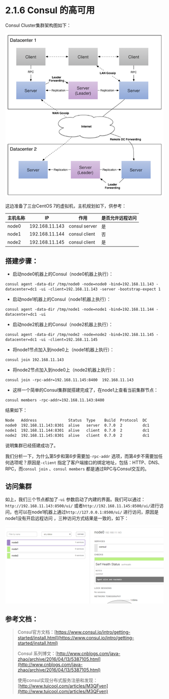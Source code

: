 # 2.1.6 Consul 的高可用

Consul Cluster集群架构图如下：

![Consul Cluster](learn-java/learn-spring-cloud/wiki/dist/images/consul-3.png)



这边准备了三台CentOS 7的虚拟机，主机规划如下，供参考：

| 主机名称  | IP             | 作用            | 是否允许远程访问 |
| ----- | -------------- | ------------- | -------- |
| node0 | 192.168.11.143 | consul server | 是        |
| node1 | 192.168.11.144 | consul client | 否        |
| node2 | 192.168.11.145 | consul client | 是        |



## 搭建步骤：

* 启动node0机器上的Consul（node0机器上执行）：

```shell
consul agent -data-dir /tmp/node0 -node=node0 -bind=192.168.11.143 -datacenter=dc1 -ui -client=192.168.11.143 -server -bootstrap-expect 1
```
* 启动node1机器上的Consul（node1机器上执行）：

```shell
consul agent -data-dir /tmp/node1 -node=node1 -bind=192.168.11.144 -datacenter=dc1 -ui
```
* 启动node2机器上的Consul（node2机器上执行）：

```shell
consul agent -data-dir /tmp/node2 -node=node2 -bind=192.168.11.145 -datacenter=dc1 -ui -client=192.168.11.145
```
* 将node1节点加入到node0上（node1机器上执行）：

```shell
consul join 192.168.11.143
```
* 将node2节点加入到node0上（node2机器上执行）：

```shell
consul join -rpc-addr=192.168.11.145:8400  192.168.11.143
```
* 这样一个简单的Consul集群就搭建完成了，在node1上查看当前集群节点：

```shell
consul members -rpc-addr=192.168.11.143:8400
```

结果如下：

```shell
Node   Address              Status  Type    Build  Protocol  DC
node0  192.168.11.143:8301  alive   server  0.7.0  2         dc1
node1  192.168.11.144:8301  alive   client  0.7.0  2         dc1
node2  192.168.11.145:8301  alive   client  0.7.0  2         dc1
```
说明集群已经搭建成功了。

我们分析一下，为什么第5步和第6步需要加`-rpc-addr` 选项，而第4步不需要加任何选项呢？原因是`-client` 指定了客户端接口的绑定地址，包括：HTTP、DNS、RPC，而`consul join` 、`consul members` 都是通过RPC与Consul交互的。



## 访问集群

如上，我们三个节点都加了`-ui` 参数启动了内建的界面。我们可以通过：`http://192.168.11.143:8500/ui/` 或者`http://192.168.11.145:8500/ui/`进行访问，也可以在node1机器上通过`http://127.0.0.1:8500/ui/` 进行访问，原因是node1没有开启远程访问 ，三种访问方式结果是一致的，如下：

![consul cluster](learn-java/learn-spring-cloud/wiki/dist/images/consul-2.png)





## 参考文档：
>  Consul官方文档：[https://www.consul.io/intro/getting-started/install.html](https://www.consul.io/intro/getting-started/install.html)
>
>  Consul 系列博文：[http://www.cnblogs.com/java-zhao/archive/2016/04/13/5387105.html](http://www.cnblogs.com/java-zhao/archive/2016/04/13/5387105.html)
>
>  使用consul实现分布式服务注册和发现：[http://www.tuicool.com/articles/M3QFven](http://www.tuicool.com/articles/M3QFven)


